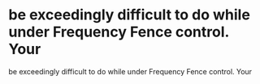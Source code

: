 # be exceedingly difficult to do while under Frequency Fence control. Your

be exceedingly difficult to do while under Frequency Fence control. Your
